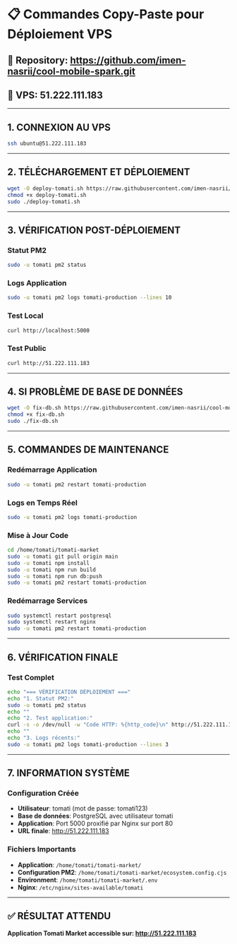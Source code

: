 # 📋 Commandes Copy-Paste pour Déploiement VPS

## 🎯 Repository: https://github.com/imen-nasrii/cool-mobile-spark.git
## 🎯 VPS: 51.222.111.183

---

## **1. CONNEXION AU VPS**
```bash
ssh ubuntu@51.222.111.183
```

---

## **2. TÉLÉCHARGEMENT ET DÉPLOIEMENT**
```bash
wget -O deploy-tomati.sh https://raw.githubusercontent.com/imen-nasrii/cool-mobile-spark/main/deploy-github-vps.sh
chmod +x deploy-tomati.sh
sudo ./deploy-tomati.sh
```

---

## **3. VÉRIFICATION POST-DÉPLOIEMENT**

### Statut PM2
```bash
sudo -u tomati pm2 status
```

### Logs Application
```bash
sudo -u tomati pm2 logs tomati-production --lines 10
```

### Test Local
```bash
curl http://localhost:5000
```

### Test Public
```bash
curl http://51.222.111.183
```

---

## **4. SI PROBLÈME DE BASE DE DONNÉES**
```bash
wget -O fix-db.sh https://raw.githubusercontent.com/imen-nasrii/cool-mobile-spark/main/fix-vps-immediate.sh
chmod +x fix-db.sh
sudo ./fix-db.sh
```

---

## **5. COMMANDES DE MAINTENANCE**

### Redémarrage Application
```bash
sudo -u tomati pm2 restart tomati-production
```

### Logs en Temps Réel
```bash
sudo -u tomati pm2 logs tomati-production
```

### Mise à Jour Code
```bash
cd /home/tomati/tomati-market
sudo -u tomati git pull origin main
sudo -u tomati npm install
sudo -u tomati npm run build
sudo -u tomati npm run db:push
sudo -u tomati pm2 restart tomati-production
```

### Redémarrage Services
```bash
sudo systemctl restart postgresql
sudo systemctl restart nginx
sudo -u tomati pm2 restart tomati-production
```

---

## **6. VÉRIFICATION FINALE**

### Test Complet
```bash
echo "=== VÉRIFICATION DÉPLOIEMENT ==="
echo "1. Statut PM2:"
sudo -u tomati pm2 status
echo ""
echo "2. Test application:"
curl -s -o /dev/null -w "Code HTTP: %{http_code}\n" http://51.222.111.183
echo ""
echo "3. Logs récents:"
sudo -u tomati pm2 logs tomati-production --lines 3
```

---

## **7. INFORMATION SYSTÈME**

### Configuration Créée
- **Utilisateur**: tomati (mot de passe: tomati123)
- **Base de données**: PostgreSQL avec utilisateur tomati
- **Application**: Port 5000 proxifié par Nginx sur port 80
- **URL finale**: http://51.222.111.183

### Fichiers Importants
- **Application**: `/home/tomati/tomati-market/`
- **Configuration PM2**: `/home/tomati/tomati-market/ecosystem.config.cjs`
- **Environment**: `/home/tomati/tomati-market/.env`
- **Nginx**: `/etc/nginx/sites-available/tomati`

---

## **✅ RÉSULTAT ATTENDU**
**Application Tomati Market accessible sur: http://51.222.111.183**